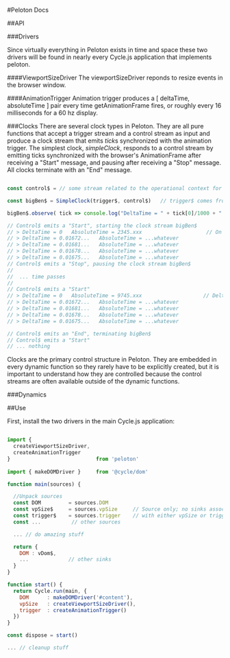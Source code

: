  
#Peloton Docs

##API

###Drivers

Since virtually everything in Peloton exists in time and space these two drivers will be found in nearly every Cycle.js application that implements peloton. 

####ViewportSizeDriver
The viewportSizeDriver reponds to resize events in the browser window. 

####AnimationTrigger
Animation trigger produces a [ deltaTime, absoluteTime ] pair every time getAnimationFrame fires, or roughly every 16 milliseconds for a 60 hz display. 

###Clocks
There are several clock types in Peloton.  They are all pure functions that accept a trigger stream and a control stream as input and produce a clock stream that emits *tick*s synchronized with the animation trigger. The simplest clock, *simpleClock*,  responds to a control stream by emitting ticks synchronized with the browser's AnimationFrame after receiving a "Start" message, and pausing after receiving a "Stop" message. All clocks terminate with an "End" message. 

```javascript

const control$ = // some stream related to the operational context for the clock

const bigBen$ = SimpleClock(trigger$, control$)   // trigger$ comes from the animationTrigger driver

bigBen$.observe( tick => console.log("DeltaTime = " + tick[0]/1000 + "   AbsoluteTime = " + tick[1]/1000)  // convert millis to seconds

// Control$ emits a "Start", starting the clock stream bigBen$
// > DeltaTime = 0   AbsoluteTime = 2345.xxx                     // On the first tick deltaTime is undefined so a zero is returned
// > DeltaTime = 0.01672...   AbsoluteTime = ...whatever
// > DeltaTime = 0.01681...   AbsoluteTime = ...whatever
// > DeltaTime = 0.01678...   AbsoluteTime = ...whatever
// > DeltaTime = 0.01675...   AbsoluteTime = ...whatever
// Control$ emits a "Stop", pausing the clock stream bigBen$
// 
//  ... time passes
// 
// Control$ emits a "Start"
// > DeltaTime = 0   AbsoluteTime = 9745.xxx                    // DeltaTime is still undefined on the first tick so a zero is returned
// > DeltaTime = 0.01672...   AbsoluteTime = ...whatever
// > DeltaTime = 0.01681...   AbsoluteTime = ...whatever
// > DeltaTime = 0.01678...   AbsoluteTime = ...whatever
// > DeltaTime = 0.01675...   AbsoluteTime = ...whatever

// Control$ emits an "End", terminating bigBen$
// Control$ emits a "Start"
// ... nothing
```
Clocks are the primary control structure in Peloton.  They are embedded in every dynamic function so they rarely have to be explicitly created, but it is important to understand how they are controlled because the control streams are often available outside of the dynamic functions. 

###Dynamics



##Use

First, install the two drivers in the main Cycle.js application:


```javascript

import { 
  createViewportSizeDriver,
  createAnimationTrigger 
}                            from 'peloton'
  
import { makeDOMDriver }     from '@cycle/dom'

function main(sources) {

  //Unpack sources
  const DOM         = sources.DOM
  const vpSize$     = sources.vpSize     // Source only; no sinks associated 
  const trigger$    = sources.trigger    // with either vpSize or trigger
  const ...          // other sources

  ... // do amazing stuff 

  return {
    DOM : vDom$,
    ...             // other sinks
  }
}

function start() {  
  return Cycle.run(main, {
    DOM      : makeDOMDriver('#content'),
    vpSize   : createViewportSizeDriver(),
    trigger  : createAnimationTrigger()
  })
}

const dispose = start()

... // cleanup stuff

```
